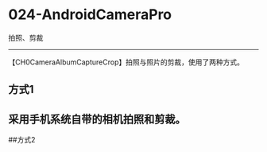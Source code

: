 # 024-AndroidCameraPro
拍照、剪裁

-------------
【CH0CameraAlbumCaptureCrop】拍照与照片的剪裁，使用了两种方式。
## 方式1
采用手机系统自带的相机拍照和剪裁。
-----------------------------
##方式2

